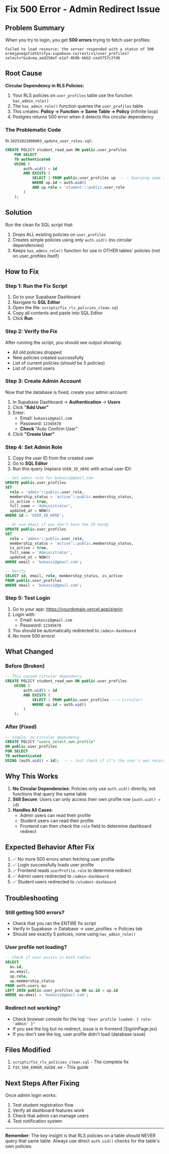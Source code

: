 # Fix 500 Error - Admin Redirect Issue

## Problem Summary

When you try to login, you get **500 errors** trying to fetch user profiles:
```
Failed to load resource: the server responded with a status of 500
eremjpneqofidtktsfya.supabase.co/rest/v1/user_profiles?select=*&id=eq.aad258af-e1af-4b9b-bbb2-cea5757c2fd6
```

## Root Cause

**Circular Dependency in RLS Policies:**

1. Your RLS policies on `user_profiles` table use the function `has_admin_role()`
2. The `has_admin_role()` function queries the `user_profiles` table
3. This creates: **Policy → Function → Same Table → Policy** (infinite loop)
4. Postgres returns 500 error when it detects this circular dependency

### The Problematic Code

In `20251021000003_update_user_roles.sql`:
```sql
CREATE POLICY student_read_own ON public.user_profiles
    FOR SELECT
    TO authenticated
    USING (
        auth.uid() = id 
        AND EXISTS (
            SELECT 1 FROM public.user_profiles up  -- ← Querying same table!
            WHERE up.id = auth.uid() 
            AND up.role = 'student'::public.user_role
        )
    );
```

## Solution

Run the clean fix SQL script that:
1. Drops ALL existing policies on `user_profiles`
2. Creates simple policies using only `auth.uid()` (no circular dependencies)
3. Keeps `has_admin_role()` function for use in OTHER tables' policies (not on user_profiles itself)

## How to Fix

### Step 1: Run the Fix Script

1. Go to your Supabase Dashboard
2. Navigate to **SQL Editor**
3. Open the file: `scripts/fix_rls_policies_clean.sql`
4. Copy all contents and paste into SQL Editor
5. Click **Run**

### Step 2: Verify the Fix

After running the script, you should see output showing:
- All old policies dropped
- New policies created successfully
- List of current policies (should be 5 policies)
- List of current users

### Step 3: Create Admin Account

Now that the database is fixed, create your admin account:

1. In Supabase Dashboard → **Authentication** → **Users**
2. Click **"Add User"**
3. Enter:
   - Email: `bukassi@gmail.com`
   - Password: `12345678`
   - **Check** "Auto Confirm User"
4. Click **"Create User"**

### Step 4: Set Admin Role

1. Copy the user ID from the created user
2. Go to **SQL Editor**
3. Run this query (replace `USER_ID_HERE` with actual user ID):

```sql
-- Set admin role for bukassi@gmail.com
UPDATE public.user_profiles
SET 
  role = 'admin'::public.user_role,
  membership_status = 'active'::public.membership_status,
  is_active = true,
  full_name = 'Administrator',
  updated_at = NOW()
WHERE id = 'USER_ID_HERE';

-- Or use email if you don't have the ID handy
UPDATE public.user_profiles
SET 
  role = 'admin'::public.user_role,
  membership_status = 'active'::public.membership_status,
  is_active = true,
  full_name = 'Administrator',
  updated_at = NOW()
WHERE email = 'bukassi@gmail.com';

-- Verify
SELECT id, email, role, membership_status, is_active
FROM public.user_profiles
WHERE email = 'bukassi@gmail.com';
```

### Step 5: Test Login

1. Go to your app: https://yourdomain.vercel.app/signin
2. Login with:
   - Email: `bukassi@gmail.com`
   - Password: `12345678`
3. You should be automatically redirected to `/admin-dashboard`
4. No more 500 errors!

## What Changed

### Before (Broken)
```sql
-- This caused circular dependency
CREATE POLICY student_read_own ON public.user_profiles
    USING (
        auth.uid() = id 
        AND EXISTS (
            SELECT 1 FROM public.user_profiles -- ← Circular!
            WHERE up.id = auth.uid()
        )
    );
```

### After (Fixed)
```sql
-- Simple, no circular dependency
CREATE POLICY "users_select_own_profile"
ON public.user_profiles
FOR SELECT
TO authenticated
USING (auth.uid() = id);  -- ← Just check if it's the user's own record
```

## Why This Works

1. **No Circular Dependencies**: Policies only use `auth.uid()` directly, not functions that query the same table
2. **Still Secure**: Users can only access their own profile row (`auth.uid() = id`)
3. **Handles All Cases**: 
   - Admin users can read their profile
   - Student users can read their profile
   - Frontend can then check the `role` field to determine dashboard redirect

## Expected Behavior After Fix

1. ✅ No more 500 errors when fetching user profile
2. ✅ Login successfully loads user profile
3. ✅ Frontend reads `userProfile.role` to determine redirect
4. ✅ Admin users redirected to `/admin-dashboard`
5. ✅ Student users redirected to `/student-dashboard`

## Troubleshooting

### Still getting 500 errors?
- Check that you ran the ENTIRE fix script
- Verify in Supabase → Database → user_profiles → Policies tab
- Should see exactly 5 policies, none using `has_admin_role()`

### User profile not loading?
```sql
-- Check if user exists in both tables
SELECT 
  au.id,
  au.email,
  up.role,
  up.membership_status
FROM auth.users au
LEFT JOIN public.user_profiles up ON au.id = up.id
WHERE au.email = 'bukassi@gmail.com';
```

### Redirect not working?
- Check browser console for the log: `"User profile loaded: { role: 'admin' }"`
- If you see the log but no redirect, issue is in frontend (SignInPage.jsx)
- If you don't see the log, user profile didn't load (database issue)

## Files Modified

1. `scripts/fix_rls_policies_clean.sql` - The complete fix
2. `FIX_500_ERROR_GUIDE.md` - This guide

## Next Steps After Fixing

Once admin login works:
1. Test student registration flow
2. Verify all dashboard features work
3. Check that admin can manage users
4. Test notification system

---

**Remember**: The key insight is that RLS policies on a table should NEVER query that same table. Always use direct `auth.uid()` checks for the table's own policies.
